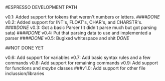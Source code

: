 #ESPRESSO DEVELOPMENT PATH

v0.1: Added support for tokens that weren't numbers or letters. ####*DONE*
v0.2: Added support for INT's, FLOAT's, CHAR's, and CHARSTR's. ####*DONE*
v0.3: Got a basic Parser (It didn't parse much but got parsing sata) ####*DONE*
v0.4: Put that parsing data to use and implemented a parser ####*DONE*
v0.5: Bugixed whitespace and shit *DONE*

##NOT DONE YET

v0.6: Add support for variables
v0.7: Add basic syntax rules and a few commands
v0.8: Add support for remaining commands
v0.9: Add support for functions and *maybe* classes
###v1.0: Add support for other file inclussion/libraries
